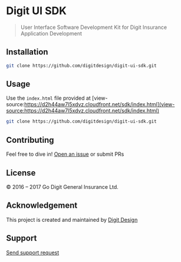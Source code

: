 # Digit UI SDK
> User Interface Software Development Kit for Digit Insurance Application Development

## Installation
```sh
git clone https://github.com/digitdesign/digit-ui-sdk.git
```

## Usage
Use the `index.html` file provided at [view-source:https://d2h44aw7l5xdvz.cloudfront.net/sdk/index.html](view-source:https://d2h44aw7l5xdvz.cloudfront.net/sdk/index.html)
```sh
git clone https://github.com/digitdesign/digit-ui-sdk.git
```

## Contributing
Feel free to dive in! [Open an issue](https://github.com/digitdesign/digit-ui-sdk/issues/new/) or submit PRs

## License
© 2016 – 2017 Go Digit General Insurance Ltd.

## Acknowledgement
This project is created and maintained by [Digit Design](https://godigit.design/)

## Support
[Send support request](mailto:shaan.shivanandan@godigit.com?Subject=Support%3A%20Digit%20UI%20SDK)